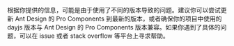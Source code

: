 根据你提供的信息，可能是由于使用了不同的版本导致的问题。建议你可以尝试更新 Ant Design 的 Pro Components 到最新的版本，或者确保你的项目中使用的 dayjs 版本与 Ant Design 的 Pro Components 版本兼容。如果你遇到了具体的问题，可以在 issue 或者 stack overflow 等平台上寻求帮助。

